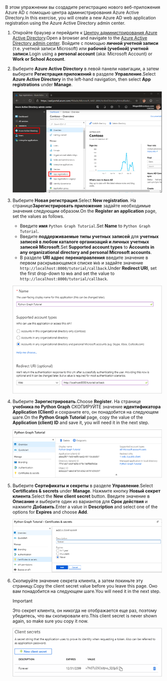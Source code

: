 <!-- markdownlint-disable MD002 MD041 -->

<span data-ttu-id="f016a-101">В этом упражнении вы создадите регистрацию нового веб-приложения Azure AD с помощью центра администрирования Azure Active Directory.</span><span class="sxs-lookup"><span data-stu-id="f016a-101">In this exercise, you will create a new Azure AD web application registration using the Azure Active Directory admin center.</span></span>

1. <span data-ttu-id="f016a-102">Откройте браузер и перейдите к [Центру администрирования Azure Active Directory](https://aad.portal.azure.com).</span><span class="sxs-lookup"><span data-stu-id="f016a-102">Open a browser and navigate to the [Azure Active Directory admin center](https://aad.portal.azure.com).</span></span> <span data-ttu-id="f016a-103">Войдите с помощью **личной учетной записи** (т.е. учетной записи Microsoft) или **рабочей (учебной) учетной записи**.</span><span class="sxs-lookup"><span data-stu-id="f016a-103">Login using a **personal account** (aka: Microsoft Account) or **Work or School Account**.</span></span>

1. <span data-ttu-id="f016a-104">Выберите **Azure Active Directory** в левой панели навигации, а затем выберите **Регистрация приложений** в разделе **Управление**.</span><span class="sxs-lookup"><span data-stu-id="f016a-104">Select **Azure Active Directory** in the left-hand navigation, then select **App registrations** under **Manage**.</span></span>

    ![<span data-ttu-id="f016a-105">Снимок экрана с регистрациями приложений</span><span class="sxs-lookup"><span data-stu-id="f016a-105">A screenshot of the App registrations</span></span> ](./images/aad-portal-app-registrations.png)

1. <span data-ttu-id="f016a-106">Выберите **Новая регистрация**.</span><span class="sxs-lookup"><span data-stu-id="f016a-106">Select **New registration**.</span></span> <span data-ttu-id="f016a-107">На странице**Зарегистрировать приложение** задайте необходимые значения следующим образом.</span><span class="sxs-lookup"><span data-stu-id="f016a-107">On the **Register an application** page, set the values as follows.</span></span>

    - <span data-ttu-id="f016a-108">Введите **имя** `Python Graph Tutorial`.</span><span class="sxs-lookup"><span data-stu-id="f016a-108">Set **Name** to `Python Graph Tutorial`.</span></span>
    - <span data-ttu-id="f016a-109">Введите **поддерживаемые типы учетных записей** для **учетных записей в любом каталоге организаций и личных учетных записей Microsoft**.</span><span class="sxs-lookup"><span data-stu-id="f016a-109">Set **Supported account types** to **Accounts in any organizational directory and personal Microsoft accounts**.</span></span>
    - <span data-ttu-id="f016a-110">В разделе **URI адрес перенаправления** введите значение в первом раскрывающемся списке `Web` и задайте значение `http://localhost:8000/tutorial/callback`.</span><span class="sxs-lookup"><span data-stu-id="f016a-110">Under **Redirect URI**, set the first drop-down to `Web` and set the value to `http://localhost:8000/tutorial/callback`.</span></span>

    ![Снимок страницы "регистрация приложения"](./images/aad-register-an-app.png)

1. <span data-ttu-id="f016a-112">Выберите **Зарегистрировать**.</span><span class="sxs-lookup"><span data-stu-id="f016a-112">Choose **Register**.</span></span> <span data-ttu-id="f016a-113">На странице **учебника по Python Graph** СКОПИРУЙТЕ значение **идентификатора Application (Client)** и сохраните его, он понадобится на следующем шаге.</span><span class="sxs-lookup"><span data-stu-id="f016a-113">On the **Python Graph Tutorial** page, copy the value of the **Application (client) ID** and save it, you will need it in the next step.</span></span>

    ![Снимок экрана с ИДЕНТИФИКАТОРом приложения для новой регистрации приложения](./images/aad-application-id.png)

1. <span data-ttu-id="f016a-115">Выберите **Сертификаты и секреты** в разделе **Управление**.</span><span class="sxs-lookup"><span data-stu-id="f016a-115">Select **Certificates & secrets** under **Manage**.</span></span> <span data-ttu-id="f016a-116">Нажмите кнопку **Новый секрет клиента**.</span><span class="sxs-lookup"><span data-stu-id="f016a-116">Select the **New client secret** button.</span></span> <span data-ttu-id="f016a-117">Введите значение в **Описание** и выберите один из вариантов для **Срок действия** и нажмите **Добавить**.</span><span class="sxs-lookup"><span data-stu-id="f016a-117">Enter a value in **Description** and select one of the options for **Expires** and choose **Add**.</span></span>

    ![Снимок экрана: диалоговое окно добавления секрета клиента](./images/aad-new-client-secret.png)

1. <span data-ttu-id="f016a-119">Скопируйте значение секрета клиента, а затем покиньте эту страницу.</span><span class="sxs-lookup"><span data-stu-id="f016a-119">Copy the client secret value before you leave this page.</span></span> <span data-ttu-id="f016a-120">Оно вам понадобится на следующем шаге.</span><span class="sxs-lookup"><span data-stu-id="f016a-120">You will need it in the next step.</span></span>

    > [!IMPORTANT]
    > <span data-ttu-id="f016a-121">Это секрет клиента, он никогда не отображается еще раз, поэтому убедитесь, что вы скопировали его.</span><span class="sxs-lookup"><span data-stu-id="f016a-121">This client secret is never shown again, so make sure you copy it now.</span></span>

    ![Снимок экрана с недавно добавленным секретом клиента](./images/aad-copy-client-secret.png)
